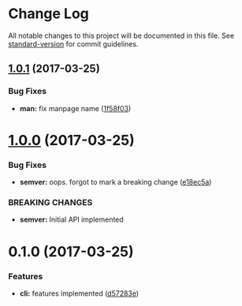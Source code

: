 # Change Log

All notable changes to this project will be documented in this file. See [standard-version](https://github.com/conventional-changelog/standard-version) for commit guidelines.

<a name="1.0.1"></a>
## [1.0.1](https://github.com/zkat/srisum/compare/v1.0.0...v1.0.1) (2017-03-25)


### Bug Fixes

* **man:** fix manpage name ([1f58f03](https://github.com/zkat/srisum/commit/1f58f03))



<a name="1.0.0"></a>
# [1.0.0](https://github.com/zkat/srisum/compare/v0.1.0...v1.0.0) (2017-03-25)


### Bug Fixes

* **semver:** oops. forgot to mark a breaking change ([e18ec5a](https://github.com/zkat/srisum/commit/e18ec5a))


### BREAKING CHANGES

* **semver:** Initial API implemented



<a name="0.1.0"></a>
# 0.1.0 (2017-03-25)


### Features

* **cli:** features implemented ([d57283e](https://github.com/zkat/srisum/commit/d57283e))
